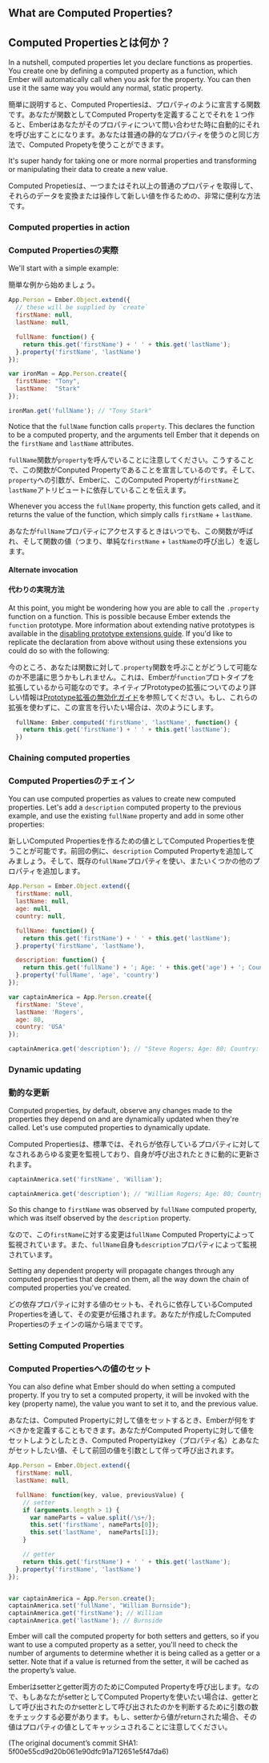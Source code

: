 ## What are Computed Properties?
## Computed Propertiesとは何か？

In a nutshell, computed properties let you declare functions as properties. You create one by defining a computed property as a function, which Ember will automatically call when you ask for the property. You can then use it the same way you would any normal, static property.

簡単に説明すると、Computed Propertiesは、プロパティのように宣言する関数です。あなたが関数としてComputed Propertyを定義することでそれを１つ作ると、Emberはあなたがそのプロパティについて問い合わせた時に自動的にそれを呼び出すことになります。あなたは普通の静的なプロパティを使うのと同じ方法で、Computed Propetyを使うことができます。

It's super handy for taking one or more normal properties and transforming or manipulating their data to create a new value. 

Computed Propetiesは、一つまたはそれ以上の普通のプロパティを取得して、それらのデータを変換または操作して新しい値を作るための、非常に便利な方法です。

### Computed properties in action
### Computed Propertiesの実際

We'll start with a simple example:

簡単な例から始めましょう。

```javascript
App.Person = Ember.Object.extend({
  // these will be supplied by `create`
  firstName: null,
  lastName: null,

  fullName: function() {
    return this.get('firstName') + ' ' + this.get('lastName');
  }.property('firstName', 'lastName')
});

var ironMan = App.Person.create({
  firstName: "Tony",
  lastName:  "Stark"
});

ironMan.get('fullName'); // "Tony Stark"
```
Notice that the `fullName` function calls `property`. This declares the function to be a computed property, and the arguments tell Ember that it depends on the `firstName` and `lastName` attributes.

`fullName`関数が`property`を呼んでいることに注意してください。こうすることで、この関数がConputed Propertyであることを宣言しているのです。そして、`property`への引数が、Emberに、このComputed Propertyが`firstName`と`lastName`アトリビュートに依存していることを伝えます。

Whenever you access the `fullName` property, this function gets called, and it returns the value of the function, which simply calls `firstName` + `lastName`.

あなたが`fullName`プロパティにアクセスするときはいつでも、この関数が呼ばれ、そして関数の値（つまり、単純な`firstName` + `lastName`の呼び出し）を返します。

#### Alternate invocation
#### 代わりの実現方法

At this point, you might be wondering how you are able to call the `.property` function on a function.  This is possible because Ember extends the `function` prototype.  More information about extending native prototypes is available in the [disabling prototype extensions guide](http://emberjs.com/guides/configuring-ember/disabling-prototype-extensions/). If you'd like to replicate the declaration from above without using these extensions you could do so with the following:

今のところ、あなたは関数に対して`.property`関数を呼ぶことがどうして可能なのか不思議に思うかもしれません。これは、Emberが`function`プロトタイプを拡張しているから可能なのです。ネイティブPrototypeの拡張についてのより詳しい情報は[Prototype拡張の無効化ガイド](http://emberjs.com/guides/configuring-ember/disabling-prototype-extensions/)を参照してください。もし、これらの拡張を使わずに、この宣言を行いたい場合は、次のようにします。

```javascript
  fullName: Ember.computed('firstName', 'lastName', function() {
    return this.get('firstName') + ' ' + this.get('lastName');
  })
```

### Chaining computed properties
### Computed Propertiesのチェイン

You can use computed properties as values to create new computed properties. Let's add a `description` computed property to the previous example, and use the existing `fullName` property and add in some other properties:

新しいComputed Propertiesを作るための値としてComputed Propertiesを使うことが可能です。前回の例に、`description` Computed Propertyを追加してみましょう。そして、既存の`fullName`プロパティを使い、またいくつかの他のプロパティを追加します。

```javascript
App.Person = Ember.Object.extend({
  firstName: null,
  lastName: null,
  age: null,
  country: null,

  fullName: function() {
    return this.get('firstName') + ' ' + this.get('lastName');
  }.property('firstName', 'lastName'),

  description: function() {
    return this.get('fullName') + '; Age: ' + this.get('age') + '; Country: ' + this.get('country');
  }.property('fullName', 'age', 'country')
});

var captainAmerica = App.Person.create({
  firstName: 'Steve',
  lastName: 'Rogers',
  age: 80,
  country: 'USA'
});

captainAmerica.get('description'); // "Steve Rogers; Age: 80; Country: USA"
```

### Dynamic updating
### 動的な更新

Computed properties, by default, observe any changes made to the properties they depend on and are dynamically updated when they're called. Let's use computed properties to dynamically update. 

Computed Propertiesは、標準では、それらが依存しているプロパティに対してなされるあらゆる変更を監視しており、自身が呼び出されたときに動的に更新されます。

```javascript
captainAmerica.set('firstName', 'William');

captainAmerica.get('description'); // "William Rogers; Age: 80; Country: USA"
```

So this change to `firstName` was observed by `fullName` computed property, which was itself observed by the `description` property.

なので、この`firstName`に対する変更は`fullName` Computed Propertyによって監視されています。また、`fullName`自身も`description`プロパティによって監視されています。

Setting any dependent property will propagate changes through any computed properties that depend on them, all the way down the chain of computed properties you've created.

どの依存プロパティに対する値のセットも、それらに依存しているComputed Propertiesを通して、その変更が伝播されます。あなたが作成したComputed Propertiesのチェインの端から端までです。

### Setting Computed Properties
### Computed Propertiesへの値のセット

You can also define what Ember should do when setting a computed property. If you try to set a computed property, it will be invoked with the key (property name), the value you want to set it to, and the previous value.

あなたは、Computed Propertyに対して値をセットするとき、Emberが何をすべきかを定義することもできます。あなたがComputed Propertyに対して値をセットしようとしたとき、Computed Propertyはkey（プロパティ名）とあなたがセットしたい値、そして前回の値を引数として伴って呼び出されます。

```javascript
App.Person = Ember.Object.extend({
  firstName: null,
  lastName: null,

  fullName: function(key, value, previousValue) {
    // setter
    if (arguments.length > 1) {
      var nameParts = value.split(/\s+/);
      this.set('firstName', nameParts[0]);
      this.set('lastName',  nameParts[1]);
    }

    // getter
    return this.get('firstName') + ' ' + this.get('lastName');
  }.property('firstName', 'lastName')
});


var captainAmerica = App.Person.create();
captainAmerica.set('fullName', "William Burnside");
captainAmerica.get('firstName'); // William
captainAmerica.get('lastName'); // Burnside
```

Ember will call the computed property for both setters and getters, so if you want to use a computed property as a setter, you'll need to check the number of arguments to determine whether it is being called as a getter or a setter. Note that if a value is returned from the setter, it will be cached as the property’s value.

Emberはsetterとgetter両方のためにComputed Propertyを呼び出します。なので、もしあなたがsetterとしてComputed Propertyを使いたい場合は、getterとして呼び出されたのかsetterとして呼び出されたのかを判断するために引数の数をチェックする必要があります。もし、setterから値がreturnされた場合、その値はプロパティの値としてキャッシュされることに注意してください。

(The original document’s commit SHA1: 5f00e55cd9d20b061e90dfc91a712651e5f47da6)